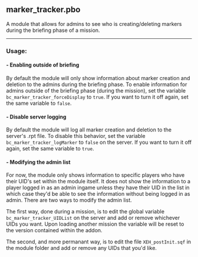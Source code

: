 ## marker_tracker.pbo
A module that allows for admins to see who is creating/deleting markers during the briefing phase of a mission.

****

### Usage:

#### - Enabling outside of briefing
By default the module will only show information about marker creation and deletion to the admins during the briefing phase. To enable information for admins outside of the briefing phase (during the mission), set the variable `bc_marker_tracker_forceDisplay` to `true`. If you want to turn it off again, set the same variable to `false`.

#### - Disable server logging
By default the module will log all marker creation and deletion to the server's .rpt file. To disable this behavior, set the variable `bc_marker_tracker_logMarker` to `false` on the server. If you want to turn it off again, set the same variable to `true`.

#### - Modifying the admin list
For now, the module only shows information to specific players who have their UID's set within the module itself. It does not show the information to a player logged in as an admin ingame unless they have their UID in the list in which case they'd be able to see the information without being logged in as admin. There are two ways to modify the admin list. 

The first way, done during a mission, is to edit the global variable `bc_marker_tracker_UIDList` on the server and add or remove whichever UIDs you want. Upon loading another mission the variable will be reset to the version contained within the addon.

The second, and more permanant way, is to edit the file `XEH_postInit.sqf` in the module folder and add or remove any UIDs that you'd like.
